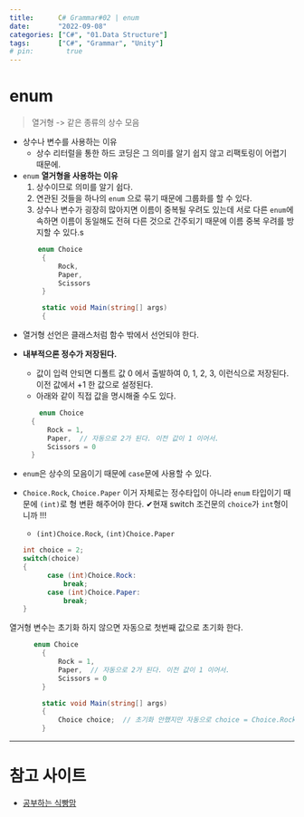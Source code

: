 ```yaml
---
title:      C# Grammar#02 | enum
date:       "2022-09-08"
categories: ["C#", "01.Data Structure"]
tags:       ["C#", "Grammar", "Unity"]
# pin:        true
---
```


# enum
> 열거형 -> 같은 종류의 상수 모음

- 상수나 변수를 사용하는 이유
  - 상수 리터럴을 통한 하드 코딩은 그 의미를 알기 쉽지 않고 리팩토링이 어렵기 때문에.
- ```enum``` **열거형을 사용하는 이유**
  1. 상수이므로 의미를 알기 쉽다.
  2. 연관된 것들을 하나의 ```enum``` 으로 묶기 때문에 그룹화를 할 수 있다.
  3. 상수나 변수가 굉장히 많아지면 이름이 중복될 우려도 있는데 서로 다른 ```enum```에 속하면 이름이 동일해도 전혀 다른 것으로 간주되기 때문에 이름 중복 우려를 방지할 수 있다.s

```c#
       enum Choice
        {
            Rock,
            Paper,
            Scissors
        }

        static void Main(string[] args)
        {
```

- 열거형 선언은 클래스처럼 함수 밖에서 선언되야 한다.
- **내부적으론 정수가 저장된다.**
  - 값이 입력 안되면 디폴트 값 0 에서 출발하여 0, 1, 2, 3, 이런식으로 저장된다. 이전 값에서 +1 한 값으로 설정된다.
  - 아래와 같이 직접 값을 명시해줄 수도 있다.

  ```c#
      enum Choice
    {
        Rock = 1,
        Paper,  // 자동으로 2가 된다. 이전 값이 1 이어서.
        Scissors = 0
    }
  ```

- ```enum```은 상수의 모음이기 때문에 ```case```문에 사용할 수 있다.
- ```Choice.Rock```, ```Choice.Paper``` 이거 자체로는 정수타입이 아니라 ```enum``` 타입이기 때문에 ```(int)```로 형 변환 해주어야 한다. ✔현재 switch 조건문의 ```choice```가 ```int```형이니까 !!!
  - ```(int)Choice.Rock```, ```(int)Choice.Paper```

  ```c#
  int choice = 2;
  switch(choice)
  {
        case (int)Choice.Rock: 
            break;  
        case (int)Choice.Paper: 
            break;
  }
  ```

열거형 변수는 초기화 하지 않으면 자동으로 첫번째 값으로 초기화 한다.

```c#
      enum Choice
        {
            Rock = 1,
            Paper,  // 자동으로 2가 된다. 이전 값이 1 이어서.
            Scissors = 0
        }

        static void Main(string[] args)
        {
            Choice choice;  // 초기화 안했지만 자동으로 choice = Choice.Rock 이 됨.
        }
```
  
  

---

# 참고 사이트
- [공부하는 식빵맘](https://ansohxxn.github.io/c%20sharp/ch2-1/)